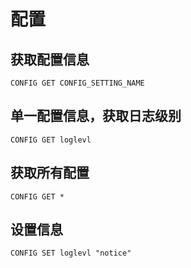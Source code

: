 
# 配置

## 获取配置信息
```shell script
CONFIG GET CONFIG_SETTING_NAME
```

## 单一配置信息，获取日志级别
```shell script
CONFIG GET loglevl
```

## 获取所有配置
```shell script
CONFIG GET *
```

## 设置信息
```shell script
CONFIG SET loglevl "notice"
```
